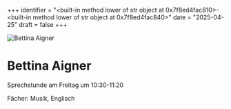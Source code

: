 
+++
identifier = "<built-in method lower of str object at 0x7f8ed4fac810>-<built-in method lower of str object at 0x7f8ed4fac840>"
date = "2025-04-25"
draft = false
+++

<div class="row">
<div class="column">
<img src="/images/personal/Aigner.jpg" alt="Bettina Aigner"> 
</div>
<div class="column">

# Bettina Aigner

Sprechstunde am Freitag um 10:30-11:20

Fächer: Musik,  Englisch













</div>
</div> 

